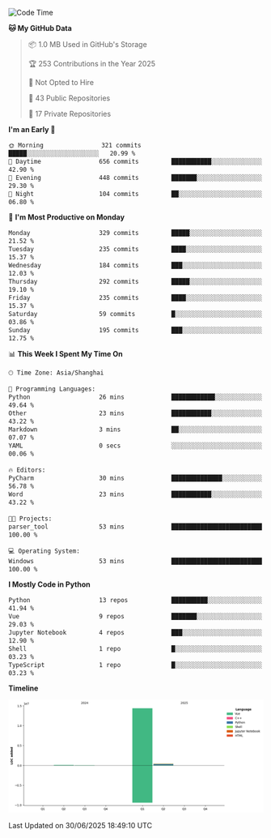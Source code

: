 <!--START_SECTION:waka-->
![Code Time](http://img.shields.io/badge/Code%20Time-432%20hrs%2052%20mins-blue)

**🐱 My GitHub Data** 

> 📦 1.0 MB Used in GitHub's Storage 
 > 
> 🏆 253 Contributions in the Year 2025
 > 
> 🚫 Not Opted to Hire
 > 
> 📜 43 Public Repositories 
 > 
> 🔑 17 Private Repositories 
 > 
**I'm an Early 🐤** 

```text
🌞 Morning                321 commits         █████░░░░░░░░░░░░░░░░░░░░   20.99 % 
🌆 Daytime                656 commits         ███████████░░░░░░░░░░░░░░   42.90 % 
🌃 Evening                448 commits         ███████░░░░░░░░░░░░░░░░░░   29.30 % 
🌙 Night                  104 commits         ██░░░░░░░░░░░░░░░░░░░░░░░   06.80 % 
```
📅 **I'm Most Productive on Monday** 

```text
Monday                   329 commits         █████░░░░░░░░░░░░░░░░░░░░   21.52 % 
Tuesday                  235 commits         ████░░░░░░░░░░░░░░░░░░░░░   15.37 % 
Wednesday                184 commits         ███░░░░░░░░░░░░░░░░░░░░░░   12.03 % 
Thursday                 292 commits         █████░░░░░░░░░░░░░░░░░░░░   19.10 % 
Friday                   235 commits         ████░░░░░░░░░░░░░░░░░░░░░   15.37 % 
Saturday                 59 commits          █░░░░░░░░░░░░░░░░░░░░░░░░   03.86 % 
Sunday                   195 commits         ███░░░░░░░░░░░░░░░░░░░░░░   12.75 % 
```


📊 **This Week I Spent My Time On** 

```text
🕑︎ Time Zone: Asia/Shanghai

💬 Programming Languages: 
Python                   26 mins             ████████████░░░░░░░░░░░░░   49.64 % 
Other                    23 mins             ███████████░░░░░░░░░░░░░░   43.22 % 
Markdown                 3 mins              ██░░░░░░░░░░░░░░░░░░░░░░░   07.07 % 
YAML                     0 secs              ░░░░░░░░░░░░░░░░░░░░░░░░░   00.06 % 

🔥 Editors: 
PyCharm                  30 mins             ██████████████░░░░░░░░░░░   56.78 % 
Word                     23 mins             ███████████░░░░░░░░░░░░░░   43.22 % 

🐱‍💻 Projects: 
parser_tool              53 mins             █████████████████████████   100.00 % 

💻 Operating System: 
Windows                  53 mins             █████████████████████████   100.00 % 
```

**I Mostly Code in Python** 

```text
Python                   13 repos            ██████████░░░░░░░░░░░░░░░   41.94 % 
Vue                      9 repos             ███████░░░░░░░░░░░░░░░░░░   29.03 % 
Jupyter Notebook         4 repos             ███░░░░░░░░░░░░░░░░░░░░░░   12.90 % 
Shell                    1 repo              █░░░░░░░░░░░░░░░░░░░░░░░░   03.23 % 
TypeScript               1 repo              █░░░░░░░░░░░░░░░░░░░░░░░░   03.23 % 
```



**Timeline**

![Lines of Code chart](https://raw.githubusercontent.com/White1943/White1943/main/assets/bar_graph.png)


 Last Updated on 30/06/2025 18:49:10 UTC
<!--END_SECTION:waka-->
